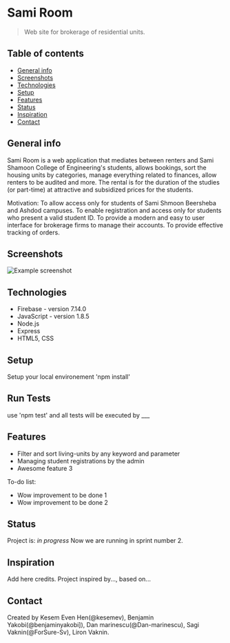 # Sami Room
> Web site for brokerage of residential units.

## Table of contents
* [General info](#general-info)
* [Screenshots](#screenshots)
* [Technologies](#technologies)
* [Setup](#setup)
* [Features](#features)
* [Status](#status)
* [Inspiration](#inspiration)
* [Contact](#contact)

## General info
Sami Room is a web application that mediates between renters and Sami Shamoon College of Engineering's students, allows bookings, sort the housing units by categories, manage everything related to finances, allow renters to be audited and more.
The rental is for the duration of the studies (or part-time) at attractive and subsidized prices for the students.

Motivation:
To allow access only for students of Sami Shmoon Beersheba and Ashdod campuses.
To enable registration and access only for students who present a valid student ID.
To provide a modern and easy to user interface for brokerage firms to manage their accounts.
To provide effective tracking of orders.

## Screenshots
![Example screenshot](./img/screenshot.png)

## Technologies
* Firebase - version 7.14.0
* JavaScript - version 1.8.5
* Node.js
* Express
* HTML5, CSS

## Setup
Setup your local environement 'npm install'

## Run Tests
use 'npm test' and all tests will be executed by ___

## Features
* Filter and sort living-units by any keyword and parameter
* Managing student registrations by the admin
* Awesome feature 3

To-do list:
* Wow improvement to be done 1
* Wow improvement to be done 2

## Status
Project is: _in progress_
Now we are running in sprint number 2.

## Inspiration
Add here credits. Project inspired by..., based on...

## Contact
Created by Kesem Even Hen(@kesemev), Benjamin Yakobi(@benjaminyakobi]), Dan marinescu(@Dan-marinescu), Sagi Vaknin(@ForSure-Sv), Liron Vaknin. 
